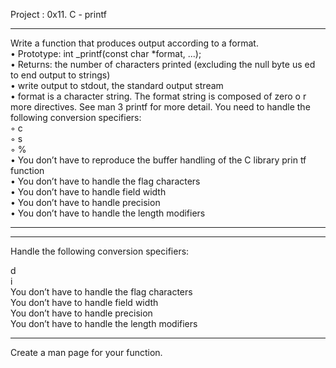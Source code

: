 Project : 0x11. C - printf                                                 
                                                                           
___________________                      
                                                                           
Write a function that produces output according to a format.               
    • Prototype: int _printf(const char *format, ...);                     
    • Returns: the number of characters printed (excluding the null byte us
ed to end output to strings)                                               
    • write output to stdout, the standard output stream                   
    • format is a character string. The format string is composed of zero o
r more directives. See man 3 printf for more detail. You need to handle the
 following conversion specifiers:                                          
        ◦ c                                                                
        ◦ s                                                                
        ◦ %                                                                
    • You don’t have to reproduce the buffer handling of the C library prin
tf function                                                                
    • You don’t have to handle the flag characters                         
    • You don’t have to handle field width                                 
    • You don’t have to handle precision                                   
    • You don’t have to handle the length modifiers                        
_________________________
______                                                           
                                                                           
Handle the following conversion specifiers:                                
                                                                           
d                                                                          
i                                                                          
You don’t have to handle the flag characters                               
You don’t have to handle field width                                       
You don’t have to handle precision                                         
You don’t have to handle the length modifiers                              
                                                                           
__________________________ 
                                                                           
Create a man page for your function.